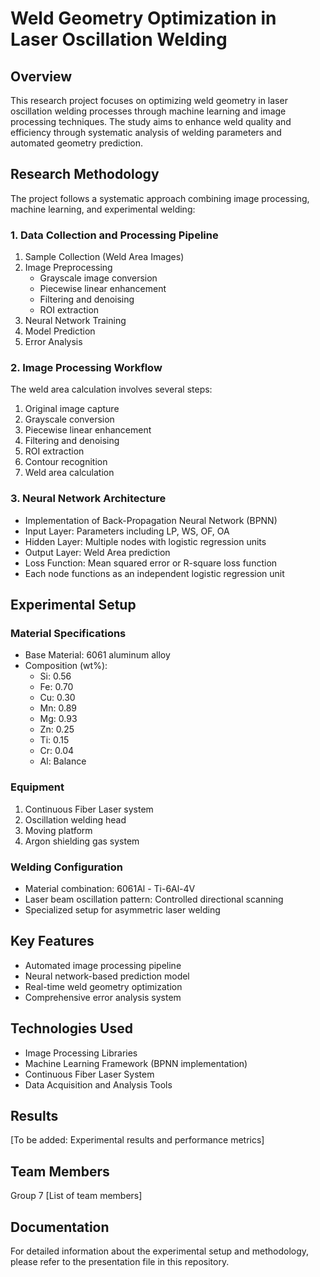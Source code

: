 # Weld Geometry Optimization in Laser Oscillation Welding

## Overview
This research project focuses on optimizing weld geometry in laser oscillation welding processes through machine learning and image processing techniques. The study aims to enhance weld quality and efficiency through systematic analysis of welding parameters and automated geometry prediction.

## Research Methodology
The project follows a systematic approach combining image processing, machine learning, and experimental welding:

### 1. Data Collection and Processing Pipeline
1. Sample Collection (Weld Area Images)
2. Image Preprocessing
   - Grayscale image conversion
   - Piecewise linear enhancement
   - Filtering and denoising
   - ROI extraction
3. Neural Network Training
4. Model Prediction
5. Error Analysis

### 2. Image Processing Workflow
The weld area calculation involves several steps:
1. Original image capture
2. Grayscale conversion
3. Piecewise linear enhancement
4. Filtering and denoising
5. ROI extraction
6. Contour recognition
7. Weld area calculation

### 3. Neural Network Architecture
- Implementation of Back-Propagation Neural Network (BPNN)
- Input Layer: Parameters including LP, WS, OF, OA
- Hidden Layer: Multiple nodes with logistic regression units
- Output Layer: Weld Area prediction
- Loss Function: Mean squared error or R-square loss function
- Each node functions as an independent logistic regression unit

## Experimental Setup

### Material Specifications
- Base Material: 6061 aluminum alloy
- Composition (wt%):
  - Si: 0.56
  - Fe: 0.70
  - Cu: 0.30
  - Mn: 0.89
  - Mg: 0.93
  - Zn: 0.25
  - Ti: 0.15
  - Cr: 0.04
  - Al: Balance

### Equipment
1. Continuous Fiber Laser system
2. Oscillation welding head
3. Moving platform
4. Argon shielding gas system

### Welding Configuration
- Material combination: 6061Al - Ti-6Al-4V
- Laser beam oscillation pattern: Controlled directional scanning
- Specialized setup for asymmetric laser welding

## Key Features
- Automated image processing pipeline
- Neural network-based prediction model
- Real-time weld geometry optimization
- Comprehensive error analysis system

## Technologies Used
- Image Processing Libraries
- Machine Learning Framework (BPNN implementation)
- Continuous Fiber Laser System
- Data Acquisition and Analysis Tools

## Results
[To be added: Experimental results and performance metrics]

## Team Members
Group 7
[List of team members]

## Documentation
For detailed information about the experimental setup and methodology, please refer to the presentation file in this repository.
